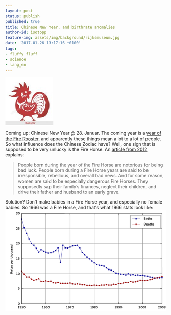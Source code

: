```yaml
---
layout: post
status: publish
published: true
title: Chinese New Year, and birthrate anomalies
author-id: isotopp
feature-img: assets/img/background/rijksmuseum.jpg
date: '2017-01-26 13:17:16 +0100'
tags:
- fluffy fluff
- science
- lang_en
---
```

![](/uploads/2017/01/f9463344d3ed41479d28dcd7-150x150.jpg) 

Coming up: Chinese New Year @ 28. Januar. The coming year is a
[year of the Fire Rooster](http://www.chinahighlights.com/travelguide/chinese-zodiac/rooster.htm),
and apparently these things mean a lot to a lot of people. So
what influence does the Chinese Zodiac have? Well, one sign that
is supposed to be very unlucky is the Fire Horse. An 
[article from 2012](https://www.tofugu.com/japan/fire-horse-zodiac/)
explains:

> People born during the year of the Fire Horse are notorious
> for being bad luck. People born during a Fire Horse years are
> said to be irresponsible, rebellious, and overall bad news.
> And for some reason, women are said to be especially dangerous
> Fire Horses. They supposedly sap their family’s finances,
> neglect their children, and drive their father and husband to
> an early grave.

Solution? Don't make babies in a Fire Horse year, and especially
no female babies. So 1966 was a Fire Horse, and that's what 1966
stats look like:
![](/uploads/2017/01/japan-birthrate-graph.png)
